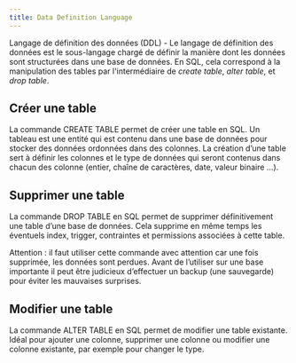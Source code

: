 ```yaml
---
title: Data Definition Language
---
```


Langage de définition des données (DDL) - Le langage de définition des données est le sous-langage chargé de définir la manière dont les données sont structurées dans une base de données. En SQL, cela correspond à la manipulation des tables par l'intermédiaire de *create table*, *alter table*, et *drop table*.

## Créer une table

La commande CREATE TABLE permet de créer une table en SQL. Un tableau est une entité qui est contenu dans une base de données pour stocker des données ordonnées dans des colonnes. La création d’une table sert à définir les colonnes et le type de données qui seront contenus dans chacun des colonne (entier, chaîne de caractères, date, valeur binaire …).

## Supprimer une table

La commande DROP TABLE en SQL permet de supprimer définitivement une table d’une base de données. Cela supprime en même temps les éventuels index, trigger, contraintes et permissions associées à cette table.

Attention : il faut utiliser cette commande avec attention car une fois supprimée, les données sont perdues. Avant de l’utiliser sur une base importante il peut être judicieux d’effectuer un backup (une sauvegarde) pour éviter les mauvaises surprises.

## Modifier une table

La commande ALTER TABLE en SQL permet de modifier une table existante. Idéal pour ajouter une colonne, supprimer une colonne ou modifier une colonne existante, par exemple pour changer le type.
